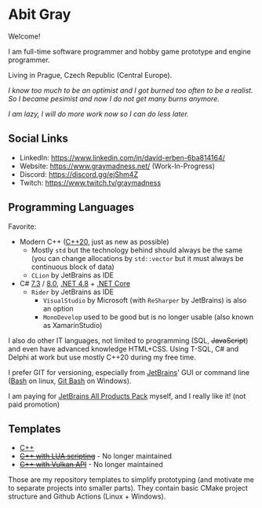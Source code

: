 # Abit Gray

Welcome!

I am full-time software programmer and hobby game prototype and engine programmer.

Living in Prague, Czech Republic (Central Europe).


*I know too much to be an optimist and I got burned too often to be a realist. So I became pesimist and now I do not get many burns anymore.*

*I am lazy, I will do more work now so I can do less later.*


## Social Links

- LinkedIn: https://www.linkedin.com/in/david-erben-6ba814164/
- Website: https://www.graymadness.net/ (Work-In-Progress)
- Discord: https://discord.gg/ejShm4Z
- Twitch: https://www.twitch.tv/graymadness


## Programming Languages

Favorite:
- Modern C++ ([C++20](https://en.cppreference.com/w/cpp/20), just as new as possible)
  - Mostly `std` but the technology behind should always be the same (you can change allocations by `std::vector` but it must always be continuous block of data)
  - `CLion` by JetBrains as IDE
- C# [7.3](https://docs.microsoft.com/en-us/dotnet/csharp/whats-new/csharp-7-3) / [8.0](https://docs.microsoft.com/en-us/dotnet/csharp/whats-new/csharp-8), [.NET 4.8](https://en.wikipedia.org/wiki/.NET_Framework_version_history#.NET_Framework_4.8) + [.NET Core](https://en.wikipedia.org/wiki/.NET_Core)
  - `Rider` by JetBrains as IDE
    - `VisualStudio` by Microsoft (with `ReSharper` by JetBrains) is also an option
    - `MonoDevelop` used to be good but is no longer usable (also known as XamarinStudio)

I also do other IT languages, not limited to programming (SQL, ~~JavaScript~~) and even have advanced knowledge HTML+CSS.
Using T-SQL, C# and Delphi at work but use mostly C++20 during my free time.

I prefer GIT for versioning, especially from [JetBrains](https://www.jetbrains.com/)' GUI or command line ([Bash](https://en.wikipedia.org/wiki/Bash_(Unix_shell)) on linux, [Git Bash](https://gitforwindows.org/) on Windows).

I am paying for [JetBrains All Products Pack](https://www.jetbrains.com/all/) myself, and I really like it! (not paid promotion)


## Templates

- [C++](https://github.com/AbitTheGray/Cpp-Template)
- ~~[C++ with LUA scripting](https://github.com/AbitTheGray/Cpp-LUA-Template)~~ - No longer maintained
- ~~[C++ with Vulkan API](https://github.com/AbitTheGray/Cpp-Vulkan-Template)~~ - No longer maintained

Those are my repository templates to simplify prototyping (and motivate me to separate projects into smaller parts).
They contain basic CMake project structure and Github Actions (Linux + Windows).
